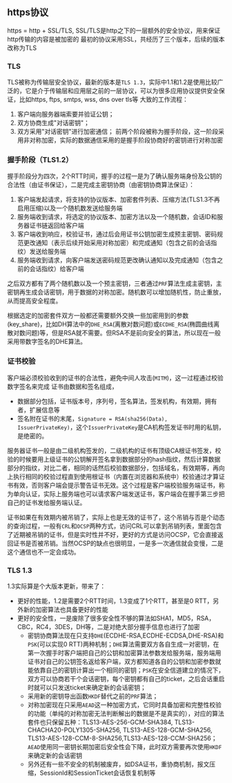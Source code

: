 [meta]: <http> (title: 'https协议', keywords: 'https, tls, ssl', date: '2020-8-22')

## https协议

https = http + SSL/TLS, SSL/TLS是http之下的一层额外的安全协议，用来保证http传输的内容是被加密的
最初的协议采用SSL，共经历了三个版本，后续的版本改称为TLS

### TLS
TLS被称为传输层安全协议，最新的版本是`TLS 1.3`，实际中1.1和1.2是使用比较广泛的，它是介于传输层和应用层之前的一层协议，可以为很多应用协议提供安全保证，比如https, ftps, smtps, wss, dns over tls等
大致的工作流程：
1. 客户端向服务器端索要并验证公钥；
2. 双方协商生成"对话密钥"；
3. 双方采用"对话密钥"进行加密通信；
前两个阶段被称为握手阶段，这一阶段采用非对称加密，实际的数据通信采用的是握手阶段协商好的密钥进行对称加密

### 握手阶段（TLS1.2）

握手阶段分为四次，2个RTT时间，握手的过程一是为了确认服务端身份及公钥的合法性（由证书保证），二是完成主密钥协商（由密钥协商算法保证）：
1. 客户端发起请求，将支持的协议版本、加密套件列表、压缩方法(TLS1.3不再启用压缩)以及一个随机数发送给服务端
2. 服务端收到请求，将选定的协议版本、加密方法以及一个随机数，会话ID和服务器证书链返回给客户端
3. 客户端收到响应，校验证书，通过后会用证书公钥加密生成预主密钥、密码规范更改通知（表示后续开始采用对称加密）和完成通知（包含之前的会话指纹）发送给服务端
4. 服务端收到请求，向客户端发送密码规范更改确认通知以及完成通知（包含之前的会话指纹）给客户端

之后双方都有了两个随机数以及一个预主密钥，三者通过`PRF`算法生成主密钥，主密钥再生成会话密钥，用于数据的对称加密。随机数可以增加随机性，防止重放，从而提高安全程度。

根据选定的加密套件双方一般都还需要额外交换一些加密用到的参数(key_share)，比如DH算法中的`DHE_RSA`(离散对数问题)或`ECDHE_RSA`(椭圆曲线离散对数问题)等，但是RSA就不需要。但RSA不是前向安全的算法，所以现在一般采用带数字签名的DHE算法。

### 证书校验

客户端必须校验收到的证书的合法性，避免中间人攻击(`MITM`)，这一过程通过校验数字签名来完成
证书由数据和签名组成，
* 数据部分包括，证书版本号，序列号，签名算法，签发机构，有效期，拥有者，扩展信息等
* 签名附在证书的末尾，`Signature = RSA(sha256(Data), IssuerPrivateKey)`，这个`IssuerPrivateKey`是CA机构签发证书时用的私钥，是绝密的。

服务器证书一般是由二级机构签发的，二级机构的证书有顶级CA根证书签发，校验的时候要用上级证书的公钥解开签名拿到数据部分的hash指纹，然后计算数据部分的指纹，对比二者，相同的话然后校验数据部分，包括域名，有效期等，再向上执行相同的校验过程直到使用根证书（内置在浏览器和系统中）校验通过才算证书有效，否则客户端会提示警告证书无效。这个过程是客户端校验服务端证书，称为单向认证，实际上服务端也可以请求客户端发送证书，客户端会在握手第三步把自己的证书发给服务端认证。

证书如果在有效期内被吊销了，实际上也是无效的证书了，这个吊销与否是个动态的查询过程，一般有`CRL`和`OCSP`两种方式，访问CRL可以拿到吊销列表，里面包含了近期被吊销的证书，但是实时性并不好，更好的方式是访问OCSP，它会直接返回证书是否被吊销。当然OCSP的缺点也很明显，一是多一次通信就会变慢，二是这个通信也不一定会成功。

### TLS 1.3

1.3实际算是个大版本更新，带来了：
* 更好的性能，1.2是需要2个RTT时间，1.3变成了1个RTT，甚至是0 RTT，另外新的加密算法也具备更好的性能
* 更好的安全性，一是废除了很多安全性不够的算法如SHA1，MD5，RSA，CBC，RC4，3DES，DH等，二是对绝大部分握手信息也进行了加密
  * 密钥协商算法现在只支持`DHE`(ECDHE-RSA,ECDHE-ECDSA,DHE-RSA)和`PSK`(可以实现0 RTT)两种机制；`DHE`算法需要双方各自生成一对密钥，在第一次握手时客户端把自己的公钥和加密算法参数发给服务端，服务端用证书对自己的公钥签名返给客户端，双方都知道各自的公钥和加密参数就能依靠自己的密钥计算出一个相同的密钥；`PSK`在安全信道建立的情况下，双方可以协商若干个会话密钥，每个密钥都有自己的ticket，之后会话重启时就可以只发送ticket来确定新的会话密钥；
  * 采用新的密钥导出函数`HKDF`替代之前的`PRF`算法；
  * 对称加密现在只采用`AEAD`这一种加密方式，它同时具备加密和完整性校验的功能（单纯的对称加密无法判断解出的数据是不是真实的），对应的算法套件也只保留五种：TLS13-AES-256-GCM-SHA384, TLS13-CHACHA20-POLY1305-SHA256, TLS13-AES-128-GCM-SHA256, TLS13-AES-128-CCM-8-SHA256,TLS13-AES-128-CCM-SHA256；`AEAD`使用同一密钥长期加密后安全性会下降，此时双方需要再次使用`HKDF`来确定新的会话密钥
  * 另外还有一些不安全的机制被废弃，如DSA证书，重协商机制，报文压缩，SessionId和SessionTicket会话恢复机制等

